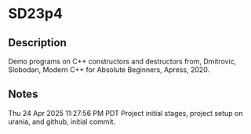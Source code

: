 # SD23p4
## Description
Demo programs on C++ constructors and destructors from, Dmitrovic, Slobodan,
Modern C++ for Absolute Beginners, Apress, 2020.
## Notes

Thu 24 Apr 2025 11:27:56 PM PDT
Project initial stages, project setup on urania, and github, initial commit.

